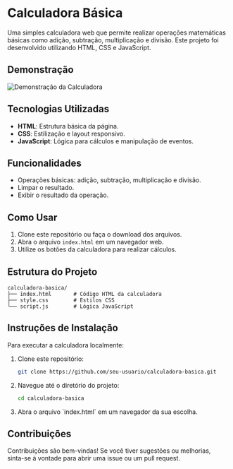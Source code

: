 # Calculadora Básica

Uma simples calculadora web que permite realizar operações matemáticas básicas como adição, subtração, multiplicação e divisão. Este projeto foi desenvolvido utilizando HTML, CSS e JavaScript.

## Demonstração

![Demonstração da Calculadora](https://raw.githubusercontent.com/Kenepher/caluladora-basica/blob/main/Calculadora%20Basica/imagens/Demontracao%20Calculadora.jpg)

## Tecnologias Utilizadas

- **HTML**: Estrutura básica da página.
- **CSS**: Estilização e layout responsivo.
- **JavaScript**: Lógica para cálculos e manipulação de eventos.

## Funcionalidades

- Operações básicas: adição, subtração, multiplicação e divisão.
- Limpar o resultado.
- Exibir o resultado da operação.

## Como Usar

1. Clone este repositório ou faça o download dos arquivos.
2. Abra o arquivo `index.html` em um navegador web.
3. Utilize os botões da calculadora para realizar cálculos.

## Estrutura do Projeto

```
calculadora-basica/
├── index.html       # Código HTML da calculadora
├── style.css        # Estilos CSS
└── script.js        # Lógica JavaScript
```

## Instruções de Instalação

Para executar a calculadora localmente:

1. Clone este repositório:
   ```bash
   git clone https://github.com/seu-usuario/calculadora-basica.git
   ```
2. Navegue até o diretório do projeto:
   ```bash
   cd calculadora-basica
   ```
3. Abra o arquivo \`index.html\` em um navegador da sua escolha.

## Contribuições

Contribuições são bem-vindas! Se você tiver sugestões ou melhorias, sinta-se à vontade para abrir uma issue ou um pull request.
